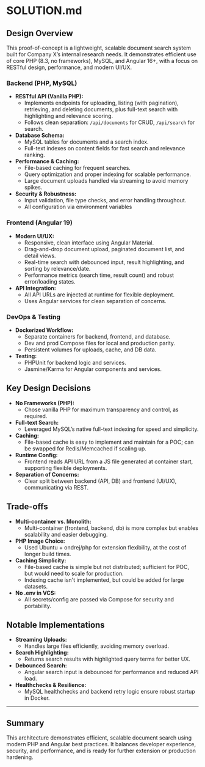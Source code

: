 # SOLUTION.md

## Design Overview

This proof-of-concept is a lightweight, scalable document search system built for Company X’s internal research needs. It demonstrates efficient use of core PHP (8.3, no frameworks), MySQL, and Angular 16+, with a focus on RESTful design, performance, and modern UI/UX.

### Backend (PHP, MySQL)

- **RESTful API (Vanilla PHP):**
  - Implements endpoints for uploading, listing (with pagination), retrieving, and deleting documents, plus full-text search with highlighting and relevance scoring.
  - Follows clean separation: `/api/documents` for CRUD, `/api/search` for search.
- **Database Schema:**
  - MySQL tables for documents and a search index.
  - Full-text indexes on content fields for fast search and relevance ranking.
- **Performance & Caching:**
  - File-based caching for frequent searches.
  - Query optimization and proper indexing for scalable performance.
  - Large document uploads handled via streaming to avoid memory spikes.
- **Security & Robustness:**
  - Input validation, file type checks, and error handling throughout.
  - All configuration via environment variables

### Frontend (Angular 19)

- **Modern UI/UX:**
  - Responsive, clean interface using Angular Material.
  - Drag-and-drop document upload, paginated document list, and detail views.
  - Real-time search with debounced input, result highlighting, and sorting by relevance/date.
  - Performance metrics (search time, result count) and robust error/loading states.
- **API Integration:**
  - All API URLs are injected at runtime for flexible deployment.
  - Uses Angular services for clean separation of concerns.

### DevOps & Testing

- **Dockerized Workflow:**
  - Separate containers for backend, frontend, and database.
  - Dev and prod Compose files for local and production parity.
  - Persistent volumes for uploads, cache, and DB data.
- **Testing:**
  - PHPUnit for backend logic and services.
  - Jasmine/Karma for Angular components and services.

## Key Design Decisions

- **No Frameworks (PHP):**
  - Chose vanilla PHP for maximum transparency and control, as required.
- **Full-text Search:**
  - Leveraged MySQL’s native full-text indexing for speed and simplicity.
- **Caching:**
  - File-based cache is easy to implement and maintain for a POC; can be swapped for Redis/Memcached if scaling up.
- **Runtime Config:**
  - Frontend reads API URL from a JS file generated at container start, supporting flexible deployments.
- **Separation of Concerns:**
  - Clear split between backend (API, DB) and frontend (UI/UX), communicating via REST.

## Trade-offs

- **Multi-container vs. Monolith:**
  - Multi-container (frontend, backend, db) is more complex but enables scalability and easier debugging.
- **PHP Image Choice:**
  - Used Ubuntu + ondrej/php for extension flexibility, at the cost of longer build times.
- **Caching Simplicity:**
  - File-based cache is simple but not distributed; sufficient for POC, but would need to scale for production.
  - Indexing cache isn't implemented, but could be added for large datasets.
- **No .env in VCS:**
  - All secrets/config are passed via Compose for security and portability.

## Notable Implementations

- **Streaming Uploads:**
  - Handles large files efficiently, avoiding memory overload.
- **Search Highlighting:**
  - Returns search results with highlighted query terms for better UX.
- **Debounced Search:**
  - Angular search input is debounced for performance and reduced API load.
- **Healthchecks & Resilience:**
  - MySQL healthchecks and backend retry logic ensure robust startup in Docker.

---

## Summary

This architecture demonstrates efficient, scalable document search using modern PHP and Angular best practices. It balances developer experience, security, and performance, and is ready for further extension or production hardening.

